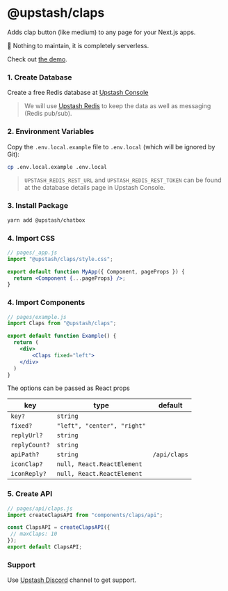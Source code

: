 # @upstash/claps

Adds clap button (like medium) to any page for your Next.js apps.

💯 Nothing to maintain, it is completely serverless.

Check out [the demo](https://upstash-claps.vercel.app).

### 1. Create Database

Create a free Redis database at [Upstash Console](https://console.upstash.com)

> We will use [Upstash Redis](https://upstash.com) to keep the data as well as
> messaging (Redis pub/sub).

### 2. Environment Variables

Copy the `.env.local.example` file to `.env.local` (which will be ignored by
Git):

```bash
cp .env.local.example .env.local
```

> `UPSTASH_REDIS_REST_URL` and `UPSTASH_REDIS_REST_TOKEN` can be found at the
> database details page in Upstash Console.

### 3. Install Package

```bash
yarn add @upstash/chatbox
```

### 4. Import CSS

```jsx
// pages/_app.js
import "@upstash/claps/style.css";

export default function MyApp({ Component, pageProps }) {
  return <Component {...pageProps} />;
}
```

### 4. Import Components

```jsx
// pages/example.js
import Claps from "@upstash/claps";

export default function Example() {
  return (
    <div>
        <Claps fixed="left">
    </div>
  )
}
```

The options can be passed as React props

| key           | type                        | default      |
| ------------- | --------------------------- | ------------ |
| `key?`        | `string`                    |              |
| `fixed?`      | `"left", "center", "right"` |              |
| `replyUrl?`   | `string`                    |              |
| `replyCount?` | `string`                    |              |
| `apiPath?`    | `string`                    | `/api/claps` |
| `iconClap?`   | `null, React.ReactElement`  |              |
| `iconReply?`  | `null, React.ReactElement`  |              |

### 5. Create API

```js
// pages/api/claps.js
import createClapsAPI from "components/claps/api";

const ClapsAPI = createClapsAPI({
 // maxClaps: 10
});
export default ClapsAPI;
```

### Support

Use [Upstash Discord](https://upstash.com/discord) channel to get support.

